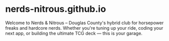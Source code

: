 # nerds-nitrous.github.io
Welcome to Nerds & Nitrous – Douglas County's hybrid club for horsepower freaks and hardcore nerds. Whether you're tuning up your ride, coding your next app, or building the ultimate TCG deck — this is your garage.
